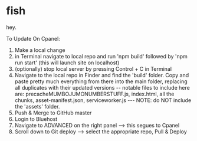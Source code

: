 # fish
 hey.

To Update On Cpanel:

1. Make a local change
2. in Terminal navigate to local repo and run 'npm build' followed by 'npm run start' (this will launch site on localhost)
3. (optionally) stop local server by pressing Control + C in Terminal
4. Navigate to the local repo in Finder and find the 'build' folder. Copy and paste pretty much everything from there into the main folder, replacing all duplicates with their updated versions -- notable files to include here are: precacheMUMBOJUMONUMBERSTUFF.js, index.html, all the chunks, asset-manifest.json, serviceworker.js --- NOTE: do NOT include the 'assets' folder.
5. Push & Merge to GitHub master
6. Login to Bluehost
7. Navigate to ADVANCED on the right panel --> this segues to Cpanel
8. Scroll down to Git deploy --> select the appropriate repo, Pull & Deploy

